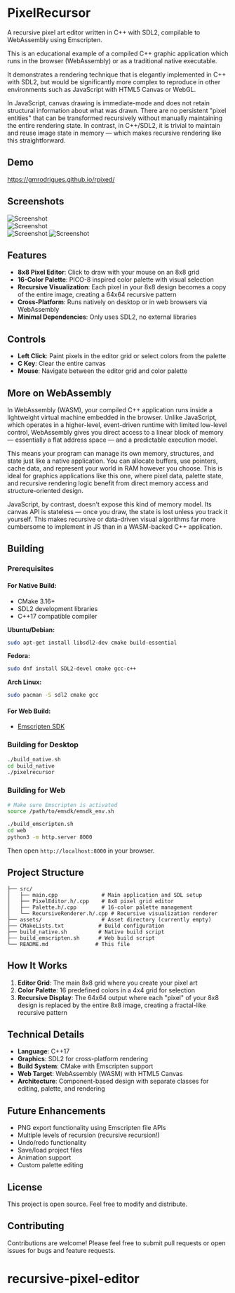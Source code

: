# PixelRecursor

A recursive pixel art editor written in C++ with SDL2, compilable to WebAssembly using Emscripten.

This is an educational example of a compiled C++ graphic application which runs in the browser (WebAssembly) or as a traditional native executable.

It demonstrates a rendering technique that is elegantly implemented in C++ with SDL2, but would be significantly more complex to reproduce in other environments such as JavaScript with HTML5 Canvas or WebGL.

In JavaScript, canvas drawing is immediate-mode and does not retain structural information about what was drawn. There are no persistent "pixel entities" that can be transformed recursively without manually maintaining the entire rendering state. In contrast, in C++/SDL2, it is trivial to maintain and reuse image state in memory — which makes recursive rendering like this straightforward.

## Demo

https://gmrodrigues.github.io/rpixed/


## Screenshots

![Screenshot](./screenshots/2025-08-01_19-02.png)  
![Screenshot](./screenshots/2025-08-01_19-04.png)  
![Screenshot](./screenshots/2025-08-01_19-06.png)
![Screenshot](./screenshots/2025-08-01_19-10.png)


## Features

- **8x8 Pixel Editor**: Click to draw with your mouse on an 8x8 grid
- **16-Color Palette**: PICO-8 inspired color palette with visual selection
- **Recursive Visualization**: Each pixel in your 8x8 design becomes a copy of the entire image, creating a 64x64 recursive pattern
- **Cross-Platform**: Runs natively on desktop or in web browsers via WebAssembly
- **Minimal Dependencies**: Only uses SDL2, no external libraries

## Controls

- **Left Click**: Paint pixels in the editor grid or select colors from the palette
- **C Key**: Clear the entire canvas
- **Mouse**: Navigate between the editor grid and color palette

## More on WebAssembly

In WebAssembly (WASM), your compiled C++ application runs inside a lightweight virtual machine embedded in the browser. Unlike JavaScript, which operates in a higher-level, event-driven runtime with limited low-level control, WebAssembly gives you direct access to a linear block of memory — essentially a flat address space — and a predictable execution model.

This means your program can manage its own memory, structures, and state just like a native application. You can allocate buffers, use pointers, cache data, and represent your world in RAM however you choose. This is ideal for graphics applications like this one, where pixel data, palette state, and recursive rendering logic benefit from direct memory access and structure-oriented design.

JavaScript, by contrast, doesn't expose this kind of memory model. Its canvas API is stateless — once you draw, the state is lost unless you track it yourself. This makes recursive or data-driven visual algorithms far more cumbersome to implement in JS than in a WASM-backed C++ application.


## Building

### Prerequisites

#### For Native Build:
- CMake 3.16+
- SDL2 development libraries
- C++17 compatible compiler

**Ubuntu/Debian:**
```bash
sudo apt-get install libsdl2-dev cmake build-essential
```

**Fedora:**
```bash
sudo dnf install SDL2-devel cmake gcc-c++
```

**Arch Linux:**
```bash
sudo pacman -S sdl2 cmake gcc
```

#### For Web Build:
- [Emscripten SDK](https://emscripten.org/docs/getting_started/downloads.html)

### Building for Desktop

```bash
./build_native.sh
cd build_native
./pixelrecursor
```

### Building for Web

```bash
# Make sure Emscripten is activated
source /path/to/emsdk/emsdk_env.sh

./build_emscripten.sh
cd web
python3 -m http.server 8000
```

Then open `http://localhost:8000` in your browser.

## Project Structure

```
├── src/
│   ├── main.cpp              # Main application and SDL setup
│   ├── PixelEditor.h/.cpp    # 8x8 pixel grid editor
│   ├── Palette.h/.cpp        # 16-color palette management
│   └── RecursiveRenderer.h/.cpp # Recursive visualization renderer
├── assets/                   # Asset directory (currently empty)
├── CMakeLists.txt           # Build configuration
├── build_native.sh          # Native build script
├── build_emscripten.sh      # Web build script
└── README.md               # This file
```

## How It Works

1. **Editor Grid**: The main 8x8 grid where you create your pixel art
2. **Color Palette**: 16 predefined colors in a 4x4 grid for selection
3. **Recursive Display**: The 64x64 output where each "pixel" of your 8x8 design is replaced by the entire 8x8 image, creating a fractal-like recursive pattern

## Technical Details

- **Language**: C++17
- **Graphics**: SDL2 for cross-platform rendering
- **Build System**: CMake with Emscripten support
- **Web Target**: WebAssembly (WASM) with HTML5 Canvas
- **Architecture**: Component-based design with separate classes for editing, palette, and rendering

## Future Enhancements

- PNG export functionality using Emscripten file APIs
- Multiple levels of recursion (recursive recursion!)
- Undo/redo functionality
- Save/load project files
- Animation support
- Custom palette editing

## License

This project is open source. Feel free to modify and distribute.

## Contributing

Contributions are welcome! Please feel free to submit pull requests or open issues for bugs and feature requests.
# recursive-pixel-editor
